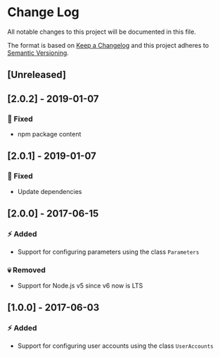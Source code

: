 # Change Log
All notable changes to this project will be documented in this file.

The format is based on [Keep a Changelog](http://keepachangelog.com/) and this project adheres to [Semantic Versioning](http://semver.org/).

## [Unreleased]

## [2.0.2] - 2019-01-07

### :syringe: Fixed

- npm package content

## [2.0.1] - 2019-01-07

### :syringe: Fixed

- Update dependencies

## [2.0.0] - 2017-06-15

### :zap: Added

- Support for configuring parameters using the class `Parameters`

### :skull: Removed

- Support for Node.js v5 since v6 now is LTS

## [1.0.0] - 2017-06-03

### :zap: Added
- Support for configuring user accounts using the class `UserAccounts`
